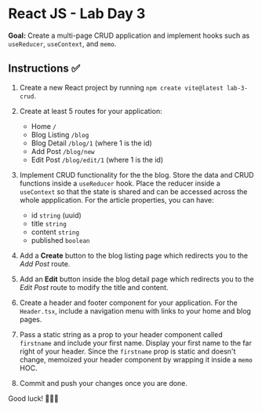 # React JS - Lab Day 3

**Goal:** Create a multi-page CRUD application and implement hooks such as `useReducer`, `useContext`, and `memo`.

## Instructions ✅

1. Create a new React project by running `npm create vite@latest lab-3-crud`.
2. Create at least 5 routes for your application:

    - Home `/`
    - Blog Listing `/blog`
    - Blog Detail `/blog/1` (where 1 is the id)
    - Add Post `/blog/new`
    - Edit Post `/blog/edit/1` (where 1 is the id)

3. Implement CRUD functionality for the the blog. Store the data and CRUD functions inside a `useReducer` hook. Place the reducer inside a `useContext` so that the state is shared and can be accessed across the whole appplication. For the article properties, you can have:

    - id `string` (uuid)
    - title `string`
    - content `string`
    - published `boolean`

4. Add a **Create** button to the blog listing page which redirects you to the *Add Post* route.
5. Add an **Edit** button inside the blog detail page which redirects you to the *Edit Post* route to modify the title and content.
6. Create a header and footer component for your application. For the `Header.tsx`, include a navigation menu with links to your home and blog pages.
7. Pass a static string as a prop to your header component called `firstname` and include your first name. Display your first name to the far right of your header. Since the `firstname` prop is static and doesn't change, memoized your header component by wrapping it inside a `memo` HOC.
8. Commit and push your changes once you are done.

Good luck! 🎉🎉🎉
